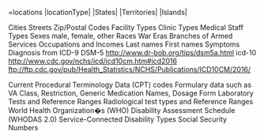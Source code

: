 =locations
|locationType|
|States|
|Territories|
|Islands|

Cities
Streets
Zip/Postal Codes
Facility Types
Clinic Types
Medical Staff Types
Sexes male, female, other
Races
War Eras
Branches of Armed Services
Occupations and Incomes
Last names
First names
Symptoms
Diagnosis from ICD-9 DSM-5 http://www.dr-bob.org/tips/dsm5a.html
icd-10 http://www.cdc.gov/nchs/icd/icd10cm.htm#icd2016
ftp://ftp.cdc.gov/pub/Health_Statistics/NCHS/Publications/ICD10CM/2016/

Current Procedural Terminology Data (CPT) codes
Formulary data such as VA Class, Restriction, Generic Medication Names, Dosage Form
Laboratory Tests and Reference Ranges
Radiological test types and Reference Ranges
World Health Organization�s (WHO) Disability Assessment Schedule (WHODAS 2.0)
Service-Connected Disability Types
Social Security Numbers
